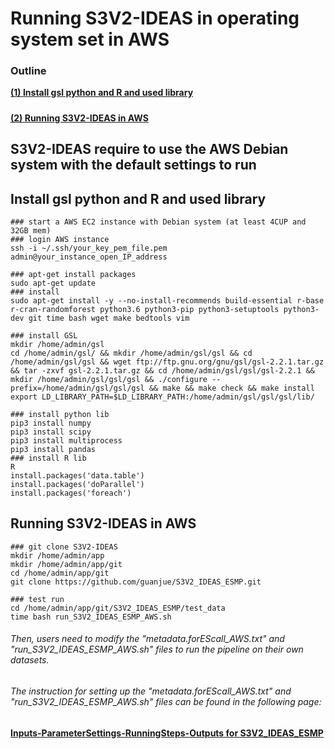 # Running S3V2-IDEAS in operating system set in AWS

### Outline
**[(1) Install gsl python and R and used library](#Install-gsl-python-and-R-and-used-library.)**<br>
#####
**[(2) Running S3V2-IDEAS in AWS](#Running-S3V2-IDEAS-in-AWS)**<br>


####
## S3V2-IDEAS require to use the AWS Debian system with the default settings to run
## Install gsl python and R and used library
```
### start a AWS EC2 instance with Debian system (at least 4CUP and 32GB mem)
### login AWS instance
ssh -i ~/.ssh/your_key_pem_file.pem admin@your_instance_open_IP_address

### apt-get install packages 
sudo apt-get update
### install 
sudo apt-get install -y --no-install-recommends build-essential r-base r-cran-randomforest python3.6 python3-pip python3-setuptools python3-dev git time bash wget make bedtools vim

### install GSL
mkdir /home/admin/gsl
cd /home/admin/gsl/ && mkdir /home/admin/gsl/gsl && cd /home/admin/gsl/gsl && wget ftp://ftp.gnu.org/gnu/gsl/gsl-2.2.1.tar.gz && tar -zxvf gsl-2.2.1.tar.gz && cd /home/admin/gsl/gsl/gsl-2.2.1 && mkdir /home/admin/gsl/gsl/gsl && ./configure --prefix=/home/admin/gsl/gsl/gsl && make && make check && make install 
export LD_LIBRARY_PATH=$LD_LIBRARY_PATH:/home/admin/gsl/gsl/gsl/lib/

### install python lib
pip3 install numpy
pip3 install scipy
pip3 install multiprocess
pip3 install pandas
### install R lib
R
install.packages('data.table')
install.packages('doParallel')
install.packages('foreach')
```

## 
## Running S3V2-IDEAS in AWS
```
### git clone S3V2-IDEAS
mkdir /home/admin/app
mkdir /home/admin/app/git
cd /home/admin/app/git
git clone https://github.com/guanjue/S3V2_IDEAS_ESMP.git

### test run
cd /home/admin/app/git/S3V2_IDEAS_ESMP/test_data
time bash run_S3V2_IDEAS_ESMP_AWS.sh
```


###### Then, users need to modify the "metadata.forEScall_AWS.txt" and "run_S3V2_IDEAS_ESMP_AWS.sh" files to run the pipeline on their own datasets.

###### The instruction for setting up the "metadata.forEScall_AWS.txt" and "run_S3V2_IDEAS_ESMP_AWS.sh" files can be found in the following page:
**[Inputs-ParameterSettings-RunningSteps-Outputs for S3V2_IDEAS_ESMP](https://github.com/guanjue/S3V2_IDEAS_ESMP/blob/master/manuals/inoutput_for_S3V2_IDEAS_pipeline.md)**<br>




